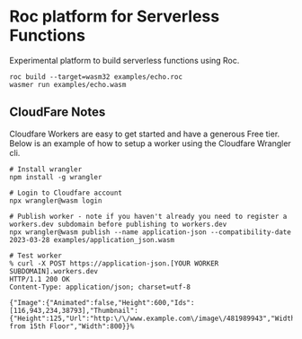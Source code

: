 # Roc platform for Serverless Functions

Experimental platform to build serverless functions using Roc.


```
roc build --target=wasm32 examples/echo.roc
wasmer run examples/echo.wasm
```

## CloudFare Notes

Cloudfare Workers are easy to get started and have a generous Free tier. Below is an example of how to setup a worker using the Cloudfare Wrangler cli.

```
# Install wrangler
npm install -g wrangler

# Login to Cloudfare account
npx wrangler@wasm login

# Publish worker - note if you haven't already you need to register a workers.dev subdomain before publishing to workers.dev
npx wrangler@wasm publish --name application-json --compatibility-date 2023-03-28 examples/application_json.wasm

# Test worker
% curl -X POST https://application-json.[YOUR WORKER SUBDOMAIN].workers.dev
HTTP/1.1 200 OK
Content-Type: application/json; charset=utf-8

{"Image":{"Animated":false,"Height":600,"Ids":[116,943,234,38793],"Thumbnail":{"Height":125,"Url":"http:\/\/www.example.com\/image\/481989943","Width":100},"Title":"View from 15th Floor","Width":800}}%  
```
